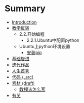 # Summary

* [Introduction](README.md)
* [教学反转](0MOOC/README.md)
   * 2.2.开始编程
       * 2.2.1.Ubuntu中配置python
   * Ubuntu上python环境设置
       * [安装pip](an_zhuang_pip.md)
* [基础旋进](1sTry/README.md)
* [迭代作品](2nDev/README.md)
* [人生首秀](3rDemo/README.md)
* [代码 (_src)](_src/README.md)
* [素材 (draft)](draft/README.md)
   * [教程该怎么写](draft/how2tutorial.md)
* [有关](ABOUT.md)

